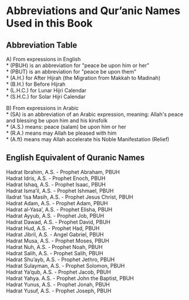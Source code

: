Abbreviations and Qur’anic Names Used in this Book
==================================================

Abbreviation Table
------------------

A) From expressions in English  
 \* (PBUH) is an abbreviation for "peace be upon him or her"  
 \* (PBUT) is an abbreviation for "peace be upon them"  
 \* (A.H.) for After Hijrah (the Migration from Makkah to Madinah)  
 \* (B.H.) for Before Hijrah  
 \* (L.H.C.) for Lunar Hijri Calendar  
 \* (S.H.C.) for Solar Hijri Calendar

B) From expressions in Arabic  
 \* (SA) is an abbreviation of an Arabic expression, meaning: Allah's
peace and blessing be upon him and his kinsfolk  
 \* (A.S.) means: peace (salam) be upon him or her  
 \* (R.A.) means may Allah be pleased with him  
 \* (A.ft) means may Allah accelerate his Noble Manifestation (Relief)

English Equivalent of Quranic Names
-----------------------------------

Hadrat Ibrahim, A.S. - Prophet Abraham, PBUH  
 Hadrat Idris, A.S. - Prophet Enoch, PBUH  
 Hadrat Ishaq, A.S. - Prophet Isaac, PBUH  
 Hadrat Isma’il, A.S. - Prophet Ishmael, PBUH  
 IIadrat ‘Isa Masih, A.S. - Prophet Jesus Christ, PBUH  
 Hadrat Adam, A.S. - Prophet Adam, PBUH  
 Hadrat al‑Yasa’, A.S. - Prophet Elisha, PBUH  
 Hadrat Ayyub, A.S. - Prophet Job, PBUH  
 Hadrat Dawad, A.S. - Prophet David, PBUH  
 Hadrat Hud, A.S. - Prophet Had, PBUH  
 Hadrat Jibril, A.S. - Angel Gabriel, PBUH  
 Hadrat Musa, A.S. - Prophet Moses, PBUH  
 Hadrat Nuh, A.S. - Prophet Noah, PBUH  
 Hadrat Salih, A.S. - Prophet Salih, PBUH  
 Hadrat Shu’ayb, A.S. - Prophet Jethro, PBUH  
 Hadrat Sulayman, A.S. - Prophet Solomon, PBUH  
 Hadrat Ya’qub, A.S. - Prophet Jacob, PBUH  
 Hadrat Yahya. A.S. - Prophet John the Baptist, PBUH  
 Hadrat Yunus, A.S. - Prophet Jonah, PBUH  
 Hadrat Yusuf, A.S. - Prophet Joseph, PBUH


